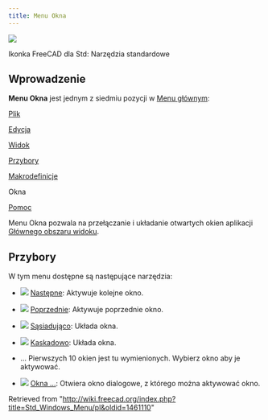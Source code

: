 ```yaml
---
title: Menu Okna
---
```


![](/images/Freecad.svg)

Ikonka FreeCAD dla Std: Narzędzia standardowe

## Wprowadzenie

**Menu Okna** jest jednym z siedmiu pozycji w [Menu głównym](/Standard_Menu/pl "Standard Menu/pl"):

[Plik](/Std_File_Menu/pl "Std File Menu/pl")

[Edycja](/Std_Edit_Menu/pl "Std Edit Menu/pl")

[Widok](/Std_View_Menu/pl "Std View Menu/pl")

[Przybory](/Std_Tools_Menu/pl "Std Tools Menu/pl")

[Makrodefinicje](/Std_Macro_Menu/pl "Std Macro Menu/pl")

Okna

[Pomoc](/Std_Help_Menu/pl "Std Help Menu/pl")

Menu Okna pozwala na przełączanie i układanie otwartych okien aplikacji [Głównego obszaru widoku](/Main_view_area/pl "Main view area/pl").

## Przybory

W tym menu dostępne są następujące narzędzia:

- ![](/images/Std_ActivateNextWindow.svg) [Następne](/Std_ActivateNextWindow/pl "Std ActivateNextWindow/pl"): Aktywuje kolejne okno.

- ![](/images/Std_ActivatePrevWindow.svg) [Poprzednie](/Std_ActivatePrevWindow/pl "Std ActivatePrevWindow/pl"): Aktywuje poprzednie okno.

- ![](/images/Std_TileWindows.svg) [Sąsiadująco](/Std_TileWindows/pl "Std TileWindows/pl"): Układa okna.

- ![](/images/Std_CascadeWindows.svg) [Kaskadowo](/Std_CascadeWindows/pl "Std CascadeWindows/pl"): Układa okna.

* ... Pierwszych 10 okien jest tu wymienionych. Wybierz okno aby je aktywować.

- ![](/images/Std_Windows.svg) [Okna ...](/Std_Windows/pl "Std Windows/pl"): Otwiera okno dialogowe, z którego można aktywować okno.

Retrieved from "<http://wiki.freecad.org/index.php?title=Std_Windows_Menu/pl&oldid=1461110>"
